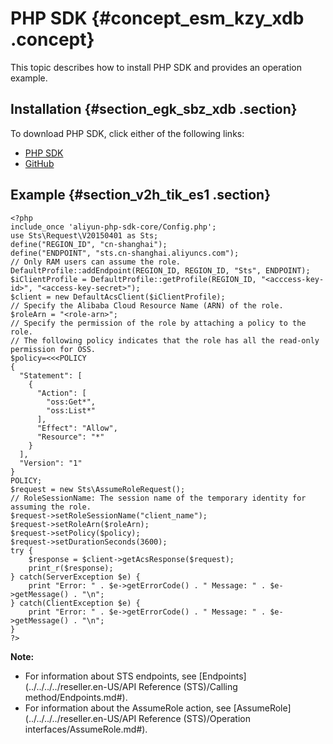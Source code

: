 # PHP SDK {#concept_esm_kzy_xdb .concept}

This topic describes how to install PHP SDK and provides an operation example.

## Installation {#section_egk_sbz_xdb .section}

To download PHP SDK, click either of the following links:

-   [PHP SDK](https://develop.aliyun.com/tools/sdk?#/php)
-   [GitHub](https://github.com/aliyun/aliyun-openapi-php-sdk/tree/master/aliyun-php-sdk-sts)

## Example {#section_v2h_tik_es1 .section}

``` {#codeblock_0re_eqi_0xo}
<?php
include_once 'aliyun-php-sdk-core/Config.php';
use Sts\Request\V20150401 as Sts;
define("REGION_ID", "cn-shanghai");
define("ENDPOINT", "sts.cn-shanghai.aliyuncs.com");
// Only RAM users can assume the role.
DefaultProfile::addEndpoint(REGION_ID, REGION_ID, "Sts", ENDPOINT);
$iClientProfile = DefaultProfile::getProfile(REGION_ID, "<acccess-key-id>", "<access-key-secret>");
$client = new DefaultAcsClient($iClientProfile);
// Specify the Alibaba Cloud Resource Name (ARN) of the role.
$roleArn = "<role-arn>";
// Specify the permission of the role by attaching a policy to the role.
// The following policy indicates that the role has all the read-only permission for OSS.
$policy=<<<POLICY
{
  "Statement": [
    {
      "Action": [
        "oss:Get*",
        "oss:List*"
      ],
      "Effect": "Allow",
      "Resource": "*"
    }
  ],
  "Version": "1"
}
POLICY;
$request = new Sts\AssumeRoleRequest();
// RoleSessionName: The session name of the temporary identity for assuming the role.
$request->setRoleSessionName("client_name");
$request->setRoleArn($roleArn);
$request->setPolicy($policy);
$request->setDurationSeconds(3600);
try {
    $response = $client->getAcsResponse($request);
    print_r($response);
} catch(ServerException $e) {
    print "Error: " . $e->getErrorCode() . " Message: " . $e->getMessage() . "\n";
} catch(ClientException $e) {
    print "Error: " . $e->getErrorCode() . " Message: " . $e->getMessage() . "\n";
}
?>
```

**Note:** 

-   For information about STS endpoints, see [Endpoints](../../../../reseller.en-US/API Reference (STS)/Calling method/Endpoints.md#).
-   For information about the AssumeRole action, see [AssumeRole](../../../../reseller.en-US/API Reference (STS)/Operation interfaces/AssumeRole.md#).

